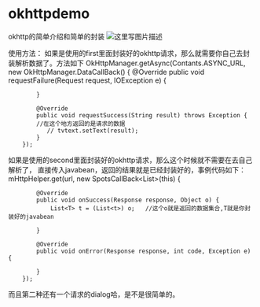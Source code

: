 # okhttpdemo
okhttp的简单介绍和简单的封装
![这里写图片描述](http://img.blog.csdn.net/20160125132235675)

使用方法：
如果是使用的first里面封装好的okhttp请求，那么就需要你自己去封装解析数据了。方法如下
  OkHttpManager.getAsync(Contants.ASYNC_URL, new OkHttpManager.DataCallBack() {
            @Override
            public void requestFailure(Request request, IOException e) {

            }

            @Override
            public void requestSuccess(String result) throws Exception {
            //在这个地方返回的是请求的数据
               // tvtext.setText(result);
            }
        });


如果是使用的second里面封装好的okhttp请求，那么这个时候就不需要在去自己解析了，
直接传入javabean，返回的结果就是已经封装好的，事例代码如下：
 mHttpHelper.get(url, new SpotsCallBack<List<T>>(this) {

            @Override
            public void onSuccess(Response response, Object o) {
                List<T> t = (List<t>) o;   //这个o就是返回的数据集合,T就是你封装好的javabean
                
            }

            @Override
            public void onError(Response response, int code, Exception e) {

            }
        });
而且第二种还有一个请求的dialog哈，是不是很简单的。
